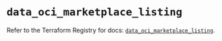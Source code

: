 # `data_oci_marketplace_listing`

Refer to the Terraform Registry for docs: [`data_oci_marketplace_listing`](https://registry.terraform.io/providers/oracle/oci/6.18.0/docs/data-sources/marketplace_listing).
